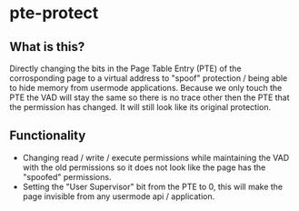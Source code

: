 # pte-protect

## What is this?
Directly changing the bits in the Page Table Entry (PTE) of the corrosponding page to a virtual address to "spoof" protection / being able to hide memory from usermode applications. Because we only touch the PTE the VAD will stay the same so there is no trace other then the PTE that the permission has changed. It will still look like its original protection.

## Functionality
* Changing read / write / execute permissions while maintaining the VAD with the old permissions so it does not look like the page has the "spoofed" permissions.
* Setting the "User Supervisor" bit from the PTE to 0, this will make the page invisible from any usermode api / application.
